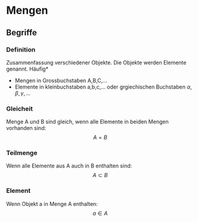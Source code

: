
# Mengen
## Begriffe
### Definition
Zusammenfassung verschiedener Objekte. Die Objekte werden Elemente genannt.
Häufig*
- Mengen in Grossbuchstaben A,B,C,...
- Elemente in kleinbuchstaben a,b,c,... oder grgiechischen Buchstaben $\alpha , \beta , \gamma ,...$

### Gleicheit
Menge A und B sind gleich, wenn alle Elemente in beiden Mengen vorhanden sind:
$$A = B$$

### Teilmenge
Wenn alle Elemente aus A auch in B enthalten sind:
$$A \subset B$$

### Element
Wenn Objekt a in Menge A enthalten:
$$a \in A$$

